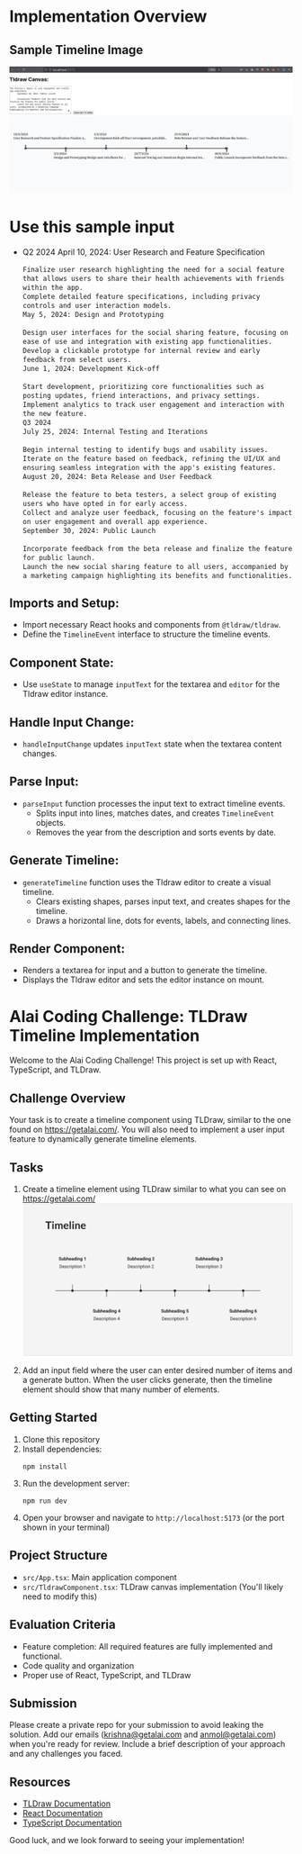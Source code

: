 # Implementation Overview

## Sample Timeline Image

![Sample Timeline](./image.png)

# Use this sample input

- Q2 2024
  April 10, 2024: User Research and Feature Specification

      Finalize user research highlighting the need for a social feature that allows users to share their health achievements with friends within the app.
      Complete detailed feature specifications, including privacy controls and user interaction models.
      May 5, 2024: Design and Prototyping

      Design user interfaces for the social sharing feature, focusing on ease of use and integration with existing app functionalities.
      Develop a clickable prototype for internal review and early feedback from select users.
      June 1, 2024: Development Kick-off

      Start development, prioritizing core functionalities such as posting updates, friend interactions, and privacy settings.
      Implement analytics to track user engagement and interaction with the new feature.
      Q3 2024
      July 25, 2024: Internal Testing and Iterations

      Begin internal testing to identify bugs and usability issues.
      Iterate on the feature based on feedback, refining the UI/UX and ensuring seamless integration with the app's existing features.
      August 20, 2024: Beta Release and User Feedback

      Release the feature to beta testers, a select group of existing users who have opted in for early access.
      Collect and analyze user feedback, focusing on the feature's impact on user engagement and overall app experience.
      September 30, 2024: Public Launch

      Incorporate feedback from the beta release and finalize the feature for public launch.
      Launch the new social sharing feature to all users, accompanied by a marketing campaign highlighting its benefits and functionalities.

## Imports and Setup:

- Import necessary React hooks and components from `@tldraw/tldraw`.
- Define the `TimelineEvent` interface to structure the timeline events.

## Component State:

- Use `useState` to manage `inputText` for the textarea and `editor` for the Tldraw editor instance.

## Handle Input Change:

- `handleInputChange` updates `inputText` state when the textarea content changes.

## Parse Input:

- `parseInput` function processes the input text to extract timeline events.
  - Splits input into lines, matches dates, and creates `TimelineEvent` objects.
  - Removes the year from the description and sorts events by date.

## Generate Timeline:

- `generateTimeline` function uses the Tldraw editor to create a visual timeline.
  - Clears existing shapes, parses input text, and creates shapes for the timeline.
  - Draws a horizontal line, dots for events, labels, and connecting lines.

## Render Component:

- Renders a textarea for input and a button to generate the timeline.
- Displays the Tldraw editor and sets the editor instance on mount.

# Alai Coding Challenge: TLDraw Timeline Implementation

Welcome to the Alai Coding Challenge! This project is set up with React, TypeScript, and TLDraw.

## Challenge Overview

Your task is to create a timeline component using TLDraw, similar to the one found on https://getalai.com/. You will also need to implement a user input feature to dynamically generate timeline elements.

## Tasks

1. Create a timeline element using TLDraw similar to what you can see on https://getalai.com/
   ![Timeline Example](./src/assets/timeline.png)

2. Add an input field where the user can enter desired number of items and a generate button. When the user clicks generate,
   then the timeline element should show that many number of elements.

## Getting Started

1. Clone this repository
2. Install dependencies:
   ```
   npm install
   ```
3. Run the development server:
   ```
   npm run dev
   ```
4. Open your browser and navigate to `http://localhost:5173` (or the port shown in your terminal)

## Project Structure

- `src/App.tsx`: Main application component
- `src/TldrawComponent.tsx`: TLDraw canvas implementation (You'll likely need to modify this)

## Evaluation Criteria

- Feature completion: All required features are fully implemented and functional.
- Code quality and organization
- Proper use of React, TypeScript, and TLDraw

## Submission

Please create a private repo for your submission to avoid leaking the solution. Add our emails (krishna@getalai.com and anmol@getalai.com) when you're ready for review.
Include a brief description of your approach and any challenges you faced.

## Resources

- [TLDraw Documentation](https://tldraw.dev/)
- [React Documentation](https://reactjs.org/)
- [TypeScript Documentation](https://www.typescriptlang.org/docs/)

Good luck, and we look forward to seeing your implementation!
